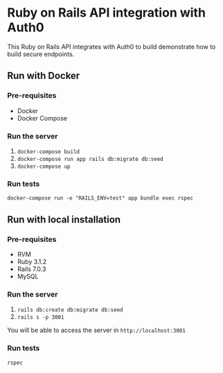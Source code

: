 # Ruby on Rails API integration with Auth0 

This Ruby on Rails API integrates with Auth0 to build demonstrate how to build secure endpoints. 

## Run with Docker 
### Pre-requisites 
- Docker
- Docker Compose
  
### Run the server
1. `docker-compose build`
2. `docker-compose run app rails db:migrate db:seed`
3. `docker-compose up`


### Run tests 
`docker-compose run -e "RAILS_ENV=test" app bundle exec rspec`

## Run with local installation 

### Pre-requisites
- RVM 
- Ruby 3.1.2 
- Rails 7.0.3
- MySQL

### Run the server  
1. `rails db:create db:migrate db:seed`
2. `rails s -p 3001`

You will be able to access the server in `http://localhost:3001`

### Run tests 
`rspec`
